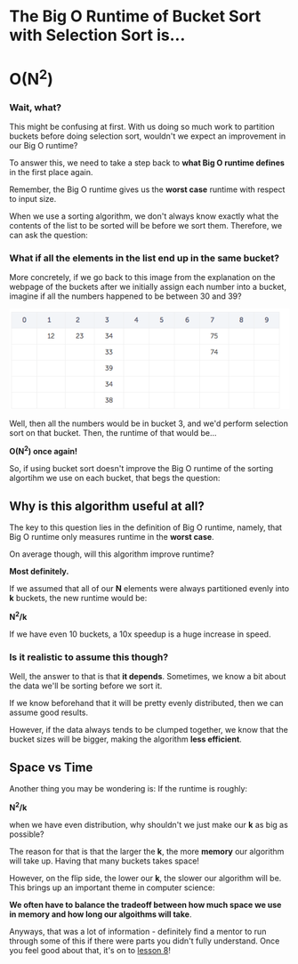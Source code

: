# The Big O Runtime of Bucket Sort with Selection Sort is...


# O(N<sup>2</sup>)

### Wait, what?

This might be confusing at first. With us doing so much work to partition buckets before doing selection sort, wouldn't we expect an improvement in our Big O runtime?

To answer this, we need to take a step back to **what Big O runtime defines** in the first place again.

Remember, the Big O runtime gives us the **worst case** runtime with respect to input size.

When we use a sorting algorithm, we don't always know exactly what the contents of the list to be sorted will be before we sort them. Therefore, we can ask the question:

### What if all the elements in the list end up in the same bucket?

More concretely, if we go back to this image from the explanation on the webpage of the buckets after we initially assign each number into a bucket, imagine if all the numbers happened to be between 30 and 39?

![](bucket.png)

Well, then all the numbers would be in bucket 3, and we'd perform selection sort on that bucket. Then, the runtime of that would be...

**O(N<sup>2</sup>) once again!**

So, if using bucket sort doesn't improve the Big O runtime of the sorting algortihm we use on each bucket, that begs the question:

## Why is this algorithm useful at all?

The key to this question lies in the definition of Big O runtime, namely, that Big O runtime only measures runtime in the **worst case**.

On average though, will this algorithm improve runtime? 

**Most definitely.**

If we assumed that all of our **N** elements were always partitioned evenly into **k** buckets, the new runtime would be:

**N<sup>2</sup>/k**

If we have even 10 buckets, a 10x speedup is a huge increase in speed.

### Is it realistic to assume this though?

Well, the answer to that is that **it depends**. Sometimes, we know a bit about the data we'll be sorting before we sort it.

If we know beforehand that it will be pretty evenly distributed, then we can assume good results.

However, if the data always tends to be clumped together, we know that the bucket sizes will be bigger, making the algorithm **less efficient**.

## Space vs Time

Another thing you may be wondering is: If the runtime is roughly:

**N<sup>2</sup>/k**

when we have even distribution, why shouldn't we just make our **k** as big as possible? 

The reason for that is that the larger the **k**, the more **memory** our algorithm will take up. Having that many buckets takes space!

However, on the flip side, the lower our **k**, the slower our algorithm will be. This brings up an important theme in computer science:

**We often have to balance the tradeoff between how much space we use in memory and how long our algoithms will take**.

Anyways, that was a lot of information - definitely find a mentor to run through some of this if there were parts you didn't fully understand. Once you feel good about that, it's on to [lesson 8](../Lesson8)!